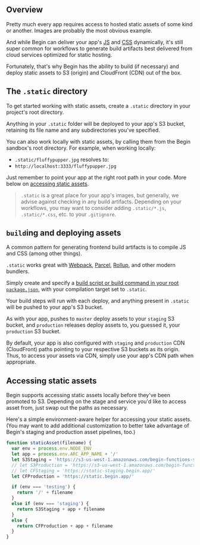 ## Overview

Pretty much every app requires access to hosted static assets of some kind or another. Images are probably the most obvious example.

And while Begin can deliver your app's [JS](/en/routes-functions/css-routes/) and [CSS](/en/routes-functions/json-routes/) dynamically, it's still super common for workflows to generate build artifacts best delivered from cloud services optimized for static hosting.

Fortunately, that's why Begin has the ability to build (if necessary) and deploy static assets to S3 (origin) and CloudFront (CDN) out of the box.


## The `.static` directory

To get started working with static assets, create a `.static` directory in your project's root directory.

Anything in your `.static` folder will be deployed to your app's S3 bucket, retaining its file name and any subdirectories you've specified.

You can also work locally with static assets, by calling them from the Begin sandbox's root directory. For example, when working locally:
- `.static/fluffypupper.jpg` resolves to:
- `http://localhost:3333/fluffypupper.jpg`

Just remember to point your app at the right root path in your code. More below on [accessing static assets](#accessing-static-assets).

> `.static` is a great place for your app's images, but generally, we advise against checking in any build artifacts. Depending on your workflows, you may want to consider adding `.static/*.js`, `.static/*.css`, etc. to your `.gitignore`.


## `build`ing and deploying assets

A common pattern for generating frontend build artifacts is to compile JS and CSS (among other things).

`.static` works great with [Webpack](https://webpack.js.org/comparison/), [Parcel](https://parceljs.org/), [Rollup](https://rollupjs.org/guide/en), and other modern bundlers.

Simply create and specify a [build script or build command in your root `package.json`](https://docs.begin.com/en/getting-started/builds-deploys/#build), with your compilation target set to `.static`.

Your build steps will run with each deploy, and anything present in `.static` will be pushed to your app's S3 bucket.

As with your app, pushes to `master` deploy assets to your `staging` S3 bucket, and `production` releases deploy assets to, you guessed it, your `production` S3 bucket.

By default, your app is also configured with `staging` and `production` CDN (CloudFront) paths pointing to your respective S3 buckets as its origin. Thus, to access your assets via CDN, simply use your app's CDN path when appropriate.


## Accessing static assets

Begin supports accessing static assets locally before they've been promoted to S3. Depending on the stage and service you'd like to access asset from, just swap out the paths as necessary.

Here's a simple environment-aware helper for accessing your static assets. (You may want to add additional customization to better take advantage of Begin's staging and production asset pipelines, too.)


```javascript
function staticAsset(filename) {
  var env = process.env.NODE_ENV
  let app = process.env.ARC_APP_NAME + '/'
  let S3Staging = 'https://s3-us-west-1.amazonaws.com/begin-functions-staging/'
  // let S3Production = 'https://s3-us-west-1.amazonaws.com/begin-functions-production/'
  // let CFStaging = 'https://static-staging.begin.app/'
  let CFProduction = 'https://static.begin.app/'

  if (env === 'testing') {
    return '/' + filename
  }
  else if (env === 'staging') {
    return S3Staging + app + filename
  }
  else {
    return CFProduction + app + filename
  }
}
```